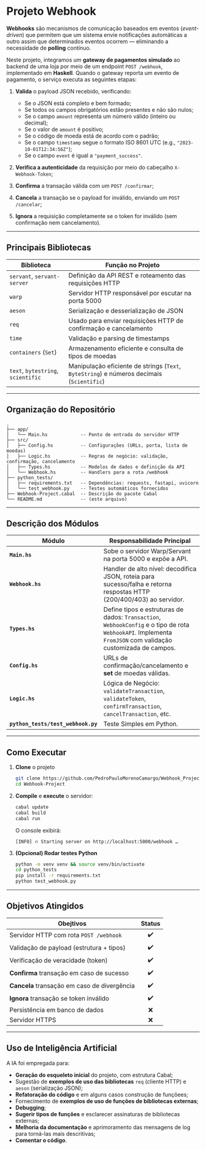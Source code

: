 # Projeto Webhook

**Webhooks** são mecanismos de comunicação baseados em eventos (*event-driven*) que permitem que um sistema envie notificações automáticas a outro assim que determinados eventos ocorrem — eliminando a necessidade de **polling** contínuo.

Neste projeto, integramos um **gateway de pagamentos simulado** ao backend de uma loja por meio de um endpoint `POST /webhook`, implementado em **Haskell**. Quando o gateway reporta um evento de pagamento, o serviço executa as seguintes etapas:

1. **Valida** o payload JSON recebido, verificando:

   - Se o JSON está completo e bem formado;
   - Se todos os campos obrigatórios estão presentes e não são nulos;
   - Se o campo `amount` representa um número válido (inteiro ou decimal);
   - Se o valor de `amount` é positivo;
   - Se o código de moeda está de acordo com o padrão;
   - Se o campo `timestamp` segue o formato ISO 8601 UTC (e.g., `"2023-10-01T12:34:56Z"`);
   - Se o campo `event` é igual a `"payment_success"`.

2. **Verifica a autenticidade** da requisição por meio do cabeçalho `X-Webhook-Token`;

3. **Confirma** a transação válida com um `POST /confirmar`;

4. **Cancela** a transação se o payload for inválido, enviando um `POST /cancelar`;

5. **Ignora** a requisição completamente se o token for inválido (sem confirmação nem cancelamento).


---
## Principais Bibliotecas 

| Biblioteca                     | Função no Projeto                                             |
|-------------------------------|---------------------------------------------------------------|
| `servant`, `servant-server`   | Definição da API REST e roteamento das requisições HTTP      |
| `warp`                         | Servidor HTTP responsável por escutar na porta 5000 |
| `aeson`                        | Serialização e desserialização de JSON  |
| `req`                          | Usado para enviar requisições HTTP de confirmação e cancelamento |
| `time`                         | Validação e parsing de timestamps      |
| `containers` (`Set`)           | Armazenamento eficiente e consulta de tipos de moedas |
| `text`, `bytestring`, `scientific` | Manipulação eficiente de strings (`Text`, `ByteString`) e números decimais (`Scientific`) |


---

## Organização do Repositório

```
.
├── app/
│   └── Main.hs            -- Ponto de entrada do servidor HTTP
├── src/
│   ├── Config.hs          -- Configurações (URLs, porta, lista de moedas)
│   ├── Logic.hs           -- Regras de negócio: validação, confirmação, cancelamento
│   ├── Types.hs           -- Modelos de dados e definição da API
│   └── Webhook.hs         -- Handlers para a rota /webhook
├── python_tests/
│   ├── requirements.txt   -- Dependências: requests, fastapi, uvicorn
│   └── test_webhook.py    -- Testes automáticos fornecidos
├── Webhook-Project.cabal  -- Descrição do pacote Cabal
└── README.md              -- (este arquivo)
```

---

## Descrição dos Módulos

| Módulo | Responsabilidade Principal |
|--------|----------------------------|
| **`Main.hs`** | Sobe o servidor Warp/Servant na porta 5000 e expõe a API. |
| **`Webhook.hs`** | Handler de alto nível: decodifica JSON, roteia para sucesso/falha e retorna respostas HTTP (200/400/403) ao servidor. |
| **`Types.hs`** | Define tipos e estruturas de dados: `Transaction`, `WebhookConfig` e o tipo de rota `WebhookAPI`. Implementa `FromJSON` com validação customizada de campos. |
| **`Config.hs`** | URLs de confirmação/cancelamento e **set** de moedas válidas. |
| **`Logic.hs`** | Lógica de Negócio: `validateTransaction`, `validateToken`, `confirmTransaction`, `cancelTransaction`, etc. |
| **`python_tests/test_webhook.py`** | Teste Simples em Python. |

---

## Como Executar

1. **Clone** o projeto  
   ```bash
   git clone https://github.com/PedroPauloMorenoCamargo/Webhook_Project.git
   cd Webhook-Project
   ```

2. **Compile** e **execute** o servidor:  
   ```bash
   cabal update
   cabal build
   cabal run
   ```
   O console exibirá:  
   ```
   [INFO] 🔥 Starting server on http://localhost:5000/webhook …
   ```

3. **(Opcional) Rodar testes Python**  
   ```bash
   python -m venv venv && source venv/bin/activate
   cd python_tests
   pip install -r requirements.txt
   python test_webhook.py
   ```

---

## Objetivos Atingidos

| Obejtivos | Status |
|---------------------|:------:|
| Servidor HTTP com rota `POST /webhook` | ✔️ |
| Validação de payload (estrutura + tipos) | ✔️ |
| Verificação de veracidade (token) | ✔️ |
| **Confirma** transação em caso de sucesso | ✔️ |
| **Cancela** transação em caso de divergência | ✔️ |
| **Ignora** transação se token inválido | ✔️ |
| Persistência em banco de dados | ❌ |
| Servidor HTTPS | ❌  |

---

## Uso de Inteligência Artificial

A IA foi empregada para:

- **Geração do esqueleto inicial** do projeto, com estrutura Cabal;
- Sugestão de **exemplos de uso das bibliotecas** `req` (cliente HTTP) e `aeson` (serialização JSON);
- **Refatoração do código** e em alguns casos construção de funçõees;
- Fornecimento de **exemplos de uso de funções de bibliotecas externas**;
- **Debugging**;
- **Sugerir tipos de funções** e esclarecer assinaturas de bibliotecas externas;
- **Melhoria da documentação** e aprimoramento das mensagens de log para torná-las mais descritivas;
- **Comentar o código**.


